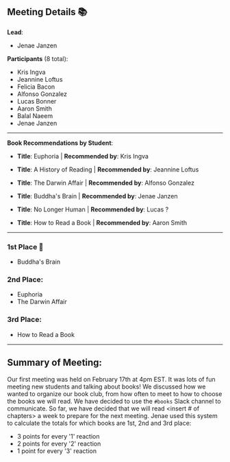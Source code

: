 ## Meeting Details :books:

**Lead**: 
- Jenae Janzen

**Participants** (8 total):
- Kris Ingva
- Jeannine Loftus
- Felicia Bacon
- Alfonso Gonzalez
- Lucas Bonner
- Aaron Smith
- Balal Naeem
- Jenae Janzen

---

**Book Recommendations by Student**:

- **Title**: Euphoria | **Recommended by**: Kris Ingva

- **Title**: A History of Reading | **Recommended by**: Jeannine Loftus

- **Title**: The Darwin Affair | **Recommended by**: Alfonso Gonzalez

- **Title**: Buddha's Brain | **Recommended by**: Jenae Janzen

- **Title**: No Longer Human | **Recommended by**: Lucas ?

- **Title**: How to Read a Book | **Recommended by**: Aaron Smith

---

### **1st Place** :tada:
 
- Buddha's Brain

### **2nd Place**: 

- Euphoria
- The Darwin Affair

### **3rd Place**:

- How to Read a Book

---

## Summary of Meeting:

Our first meeting was held on February 17th at 4pm EST. It was lots of fun meeting new students and talking about books! We discussed how we wanted to organize our book club, from how often to meet to how to choose the books we will read. We have decided to use the `#books` Slack channel to communicate. So far, we have decided that we will read <insert # of chapters> a week to prepare for the next meeting. Jenae used this system to calculate the totals for which books are 1st, 2nd and 3rd place:

- 3 points for every '1' reaction
- 2 points for every '2' reaction
- 1 point for every '3' reaction
